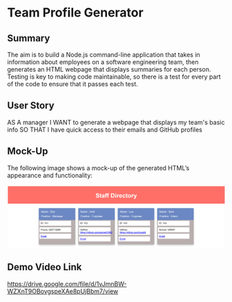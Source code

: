 # Team Profile Generator

## Summary

The aim is to build a Node.js command-line application that takes in information about employees on a software engineering team, then generates an HTML webpage that displays summaries for each person. Testing is key to making code maintainable, so there is a test for every part of the code to ensure that it passes each test.




## User Story


AS A manager
I WANT to generate a webpage that displays my team's basic info
SO THAT I have quick access to their emails and GitHub profiles




## Mock-Up

The following image shows a mock-up of the generated HTML’s appearance and functionality:

![staff directory snapshot.](./snapshot1.png)



## Demo Video Link
https://drive.google.com/file/d/1vJmnBW-WZXnT9OBovgspeXAe8pUjBbm7/view




